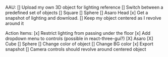 AAU:
[] Upload my own 3D object for lighting reference
[] Switch between a predefined set of objects
  [] Square
  [] Sphere
  [] Asaro Head
[x] Get a snapshot of lighting and download.
[] Keep my object centered as I revolve around it


Action Items:
[x] Restrict lighting from passing under the floor
[x] Add dropdown menu to controls (possible in react-three-gui?)
  [X] Asaro
  [X] Cube
  [] Sphere
[] Change color of object
[] Change BG color
[x] Export snapshot
[] Camera controls should revolve around centered object
